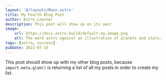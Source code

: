 ```yaml
---
layout: '@/layouts/Main.astro'
title: My Fourth Blog Post
author: Astro Learner
description: This post will show up on its own!
image:
    url: https://docs.astro.build/default-og-image.png
    alt: The word astro against an illustration of planets and stars.
tags: [astro, success]
pubDate: 2022-07-15
---
```


This post should show up with my other blog posts, because `import.meta.glob()` is returning a list of all my posts in order to create my list.
